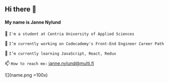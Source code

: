 Hi there 👋
------
#### My name is Janne Nylund
<!--
**janne-nylund/janne-nylund** is a ✨ _special_ ✨ repository because its `README.md` (this file) appears on your GitHub profile.

Here are some ideas to get you started:
-->
🏫  `I'm a student at Centria University of Applied Sciences`

🔨  `I’m currently working on Codecademy's Front-End Engineer Career Path`

🚀  `I’m currently learning JavaScript, React, Redux`

📫  `How to reach me:` [janne.nylund@multi.fi](mailto:janne.nylund@multi.fi)

![](name.png =100x)
